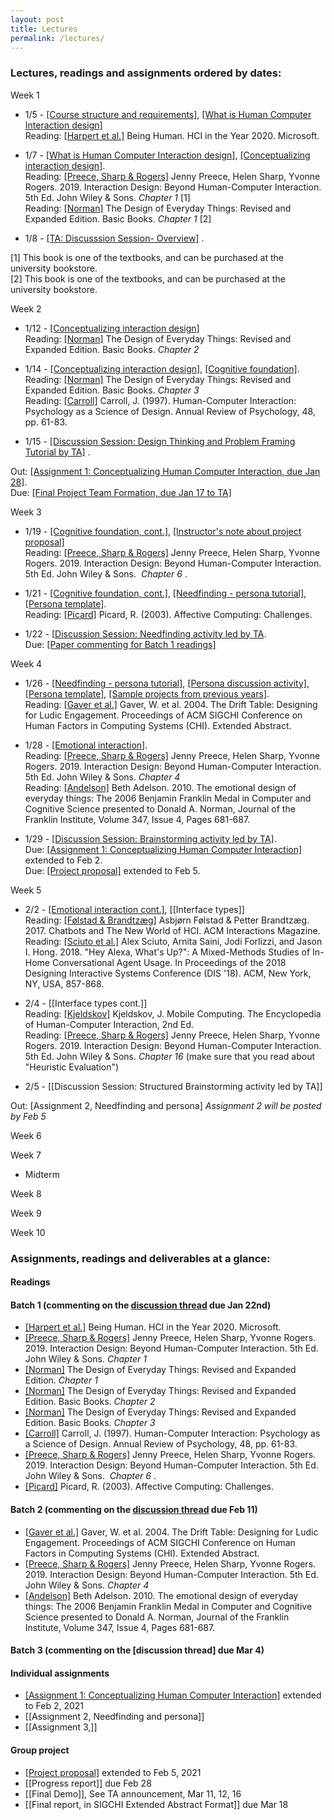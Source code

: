 ```yaml
---
layout: post
title: Lectures
permalink: /lectures/
---
```


### Lectures, readings and assignments ordered by dates:
Week 1  
- 1/5 - [[Course structure and requirements]](https://canvas.ucdavis.edu/courses/539971/files/folder/Lectures?preview=11228808), [[What is Human Computer Interaction design]](https://canvas.ucdavis.edu/courses/539971/files/folder/Lectures?preview=11228961)  
Reading:  [[Harpert et al.]](https://www.microsoft.com/en-us/research/uploads/prod/2019/03/beinghumana3-1.pdf) Being Human. HCI in the Year 2020. Microsoft.

- 1/7 - [[What is Human Computer Interaction design]](https://canvas.ucdavis.edu/courses/539971/files/folder/Lectures?preview=11228961), [[Conceptualizing interaction design]](https://canvas.ucdavis.edu/courses/539971/files/folder/Lectures?preview=11252254).  
Reading: [[Preece, Sharp & Rogers]](http://www.id-book.com/) Jenny Preece, Helen Sharp, Yvonne Rogers. 2019. Interaction Design: Beyond Human-Computer Interaction. 5th Ed. John Wiley & Sons.  *Chapter 1* [1]   
Reading: [[Norman]](https://www.basicbooks.com/titles/don-norman/the-design-of-everyday-things/9780465050659/) The Design of Everyday Things: Revised and Expanded Edition. Basic Books. *Chapter 1* [2]  

- 1/8 - [[TA: Discusssion Session- Overview]](https://canvas.ucdavis.edu/courses/539971/files/folder/Discussion?preview=11291990) .   


[1] This book is one of the textbooks, and can be purchased at the university bookstore.  
[2] This book is one of the textbooks, and can be purchased at the university bookstore.

Week 2
- 1/12 - [[Conceptualizing interaction design]](https://canvas.ucdavis.edu/courses/539971/files/folder/Lectures?preview=11252254)     
Reading: [[Norman]](https://www.basicbooks.com/titles/don-norman/the-design-of-everyday-things/9780465050659/) The Design of Everyday Things: Revised and Expanded Edition. Basic Books. *Chapter 2*    

- 1/14 - [[Conceptualizing interaction design]](https://canvas.ucdavis.edu/courses/539971/files/folder/Lectures?preview=11252254),  [[Cognitive foundation]](https://canvas.ucdavis.edu/courses/539971/files/folder/Lectures?preview=11331329).   
Reading: [[Norman]](https://www.basicbooks.com/titles/don-norman/the-design-of-everyday-things/9780465050659/) The Design of Everyday Things: Revised and Expanded Edition. Basic Books. *Chapter 3*      
Reading: [[Carroll]](https://canvas.ucdavis.edu/courses/539971/files/folder/Readings%20(incomplete.%20check%20main%20website%20for%20complete%20readings)?preview=11331348) Carroll, J. (1997). Human-Computer Interaction: Psychology as a Science of Design. Annual Review of Psychology, 48, pp. 61-83.      

- 1/15 - [[Discussion Session: Design Thinking and Problem Framing Tutorial by TA]](https://canvas.ucdavis.edu/courses/539971/files/folder/Discussion?preview=11347468) .   


Out: [[Assignment 1: Conceptualizing Human Computer Interaction, due Jan 28]](https://canvas.ucdavis.edu/courses/539971/assignments/627432).  
Due: [[Final Project Team Formation, due Jan 17 to TA]](https://canvas.ucdavis.edu/courses/539971/assignments/626619)


Week 3
- 1/19 - [[Cognitive foundation, cont.]](https://canvas.ucdavis.edu/courses/539971/files/folder/Lectures?preview=11331329), [[Instructor's note about project proposal]](https://canvas.ucdavis.edu/courses/539971/files/folder/Lectures?preview=11391685)   
Reading: [[Preece, Sharp & Rogers]](http://www.id-book.com/) Jenny Preece, Helen Sharp, Yvonne Rogers. 2019. Interaction Design: Beyond Human-Computer Interaction. 5th Ed. John Wiley & Sons.  *Chapter 6* .  

- 1/21 -  [[Cognitive foundation, cont.]](https://canvas.ucdavis.edu/courses/539971/files/folder/Lectures?preview=11331329), [[Needfinding - persona tutorial]](https://canvas.ucdavis.edu/courses/539971/files/folder/Lectures?preview=11427316), [[Persona template]](https://asinthecity.com/2011/05/13/explaining-personas-used-in-ux-design-%E2%80%93-part-2/).   
Reading: [[Picard]](https://affect.media.mit.edu/pdfs/03.picard.pdf) Picard, R. (2003). Affective Computing: Challenges.   

- 1/22 - [[Discussion Session: Needfinding activity led by TA](https://canvas.ucdavis.edu/courses/539971/files/folder/Discussion?preview=11427248).  
Due: [[Paper commenting for Batch 1 readings]](https://canvas.ucdavis.edu/courses/539971/discussion_topics/641753)  


Week 4
- 1/26 - [[Needfinding - persona tutorial]](https://canvas.ucdavis.edu/courses/539971/files/folder/Lectures?preview=11427316), [[Persona discussion activity]](https://canvas.ucdavis.edu/courses/539971/files/folder/Lectures?preview=11507571), [[Persona template]](https://asinthecity.com/2011/05/13/explaining-personas-used-in-ux-design-%E2%80%93-part-2/), [[Sample projects from previous years]](https://canvas.ucdavis.edu/courses/539971/files/folder/Lectures?preview=11506090).  
Reading: [[Gaver et al.]](https://canvas.ucdavis.edu/courses/539971/files/folder/Readings%20(incomplete.%20check%20main%20website%20for%20complete%20readings)?preview=11505810) Gaver, W. et al. 2004. The Drift Table: Designing for Ludic Engagement. Proceedings of ACM SIGCHI Conference on Human Factors in Computing Systems (CHI). Extended Abstract.   

- 1/28 - [[Emotional interaction]](https://canvas.ucdavis.edu/courses/539971/files/folder/Lectures?preview=11539230).   
Reading: [[Preece, Sharp & Rogers]](http://www.id-book.com/) Jenny Preece, Helen Sharp, Yvonne Rogers. 2019. Interaction Design: Beyond Human-Computer Interaction. 5th Ed. John Wiley & Sons.  *Chapter 4*     
Reading: [[Andelson]](https://canvas.ucdavis.edu/courses/539971/files/folder/Readings%20(incomplete.%20check%20main%20website%20for%20complete%20readings)?preview=11537271) Beth Adelson. 2010. The emotional design of everyday things: The 2006 Benjamin Franklin Medal in Computer and Cognitive Science presented to Donald A. Norman, Journal of the Franklin Institute, Volume 347, Issue 4, Pages 681-687.  
  
- 1/29 - [[Discussion Session: Brainstorming activity led by TA]](https://canvas.ucdavis.edu/courses/539971/files/folder/Discussion?preview=11551354).  
Due: [[Assignment 1: Conceptualizing Human Computer Interaction]](https://canvas.ucdavis.edu/courses/539971/assignments/627432) extended to Feb 2.   
Due: [[Project proposal]](https://canvas.ucdavis.edu/courses/539971/assignments/628915) extended to Feb 5.  


Week 5
- 2/2 - [[Emotional interaction cont.]](https://canvas.ucdavis.edu/courses/539971/files/folder/Lectures?preview=11539230), [[Interface types]]   
Reading: [[Følstad & Brandtzæg]](https://canvas.ucdavis.edu/courses/539971/files/folder/Readings%20(incomplete.%20check%20main%20website%20for%20complete%20readings)?preview=11609759) Asbjørn Følstad & Petter Brandtzæg. 2017. Chatbots and The New World of HCI. ACM Interactions Magazine.  
Reading: [[Sciuto et al.]](https://canvas.ucdavis.edu/courses/539971/files/folder/Readings%20(incomplete.%20check%20main%20website%20for%20complete%20readings)?preview=11609764) Alex Sciuto, Arnita Saini, Jodi Forlizzi, and Jason I. Hong. 2018. "Hey Alexa, What's Up?": A Mixed-Methods Studies of In-Home Conversational Agent Usage. In Proceedings of the 2018 Designing Interactive Systems Conference (DIS '18). ACM, New York, NY, USA, 857-868.   

- 2/4 -  [[Interface types cont.]]                                   
Reading: [[Kjeldskov]](https://www.interaction-design.org/literature/book/the-encyclopedia-of-human-computer-interaction-2nd-ed/mobile-computing) Kjeldskov, J. Mobile Computing. The Encyclopedia of Human-Computer Interaction, 2nd Ed.    
Reading: [[Preece, Sharp & Rogers]](http://www.id-book.com/) Jenny Preece, Helen Sharp, Yvonne Rogers. 2019. Interaction Design: Beyond Human-Computer Interaction. 5th Ed. John Wiley & Sons.  *Chapter 16* (make sure that you read about "Heuristic Evaluation")  

- 2/5 - [[Discussion Session: Structured Brainstorming activity led by TA]]

Out: [Assignment 2, Needfinding and persona] *Assignment 2 will be posted by Feb 5*


Week 6

Week 7
- Midterm  

Week 8

Week 9

Week 10


### Assignments, readings and deliverables at a glance:

#### Readings
#### Batch 1 (commenting on the [discussion thread](https://canvas.ucdavis.edu/courses/539971/discussion_topics/641753) due Jan 22nd)
- [[Harpert et al.]](https://www.microsoft.com/en-us/research/uploads/prod/2019/03/beinghumana3-1.pdf) Being Human. HCI in the Year 2020. Microsoft.
- [[Preece, Sharp & Rogers]](http://www.id-book.com/) Jenny Preece, Helen Sharp, Yvonne Rogers. 2019. Interaction Design: Beyond Human-Computer Interaction. 5th Ed. John Wiley & Sons. *Chapter 1*
- [[Norman]](https://www.basicbooks.com/titles/don-norman/the-design-of-everyday-things/9780465050659/) The Design of Everyday Things: Revised and Expanded Edition. *Chapter 1*  
- [[Norman]](https://www.basicbooks.com/titles/don-norman/the-design-of-everyday-things/9780465050659/) The Design of Everyday Things: Revised and Expanded Edition. Basic Books. *Chapter 2*   
- [[Norman]](https://www.basicbooks.com/titles/don-norman/the-design-of-everyday-things/9780465050659/) The Design of Everyday Things: Revised and Expanded Edition. Basic Books. *Chapter 3*   
- [[Carroll]](https://canvas.ucdavis.edu/courses/539971/files/folder/Readings%20(incomplete.%20check%20main%20website%20for%20complete%20readings)?preview=11331348) Carroll, J. (1997). Human-Computer Interaction: Psychology as a Science of Design. Annual Review of Psychology, 48, pp. 61-83.  
- [[Preece, Sharp & Rogers]](http://www.id-book.com/) Jenny Preece, Helen Sharp, Yvonne Rogers. 2019. Interaction Design: Beyond Human-Computer Interaction. 5th Ed. John Wiley & Sons.  *Chapter 6* .  
- [[Picard]](https://affect.media.mit.edu/pdfs/03.picard.pdf) Picard, R. (2003). Affective Computing: Challenges.   

#### Batch 2 (commenting on the [discussion thread](https://canvas.ucdavis.edu/courses/539971/discussion_topics/659911) due Feb 11)

- [[Gaver et al.]](https://canvas.ucdavis.edu/courses/539971/files/folder/Readings%20(incomplete.%20check%20main%20website%20for%20complete%20readings)?preview=11505810) Gaver, W. et al. 2004. The Drift Table: Designing for Ludic Engagement. Proceedings of ACM SIGCHI Conference on Human Factors in Computing Systems (CHI). Extended Abstract.   
- [[Preece, Sharp & Rogers]](http://www.id-book.com/) Jenny Preece, Helen Sharp, Yvonne Rogers. 2019. Interaction Design: Beyond Human-Computer Interaction. 5th Ed. John Wiley & Sons.  *Chapter 4* 
- [[Andelson]](https://canvas.ucdavis.edu/courses/539971/files/folder/Readings%20(incomplete.%20check%20main%20website%20for%20complete%20readings)?preview=11537271) Beth Adelson. 2010. The emotional design of everyday things: The 2006 Benjamin Franklin Medal in Computer and Cognitive Science presented to Donald A. Norman, Journal of the Franklin Institute, Volume 347, Issue 4, Pages 681-687.  

#### Batch 3 (commenting on the [discussion thread] due Mar 4)



#### Individual assignments
- [[Assignment 1: Conceptualizing Human Computer Interaction]](https://canvas.ucdavis.edu/courses/539971/assignments/627432) extended to Feb 2, 2021 
- [[Assignment 2, Needfinding and persona]]
- [[Assignment 3,]]

#### Group project
- [[Project proposal]](https://canvas.ucdavis.edu/courses/539971/assignments/628915) extended to Feb 5, 2021
- [[Progress report]] due Feb 28
- [[Final Demo]], See TA announcement, Mar 11, 12, 16
- [[Final report, in SIGCHI Extended Abstract Format]] due Mar 18
